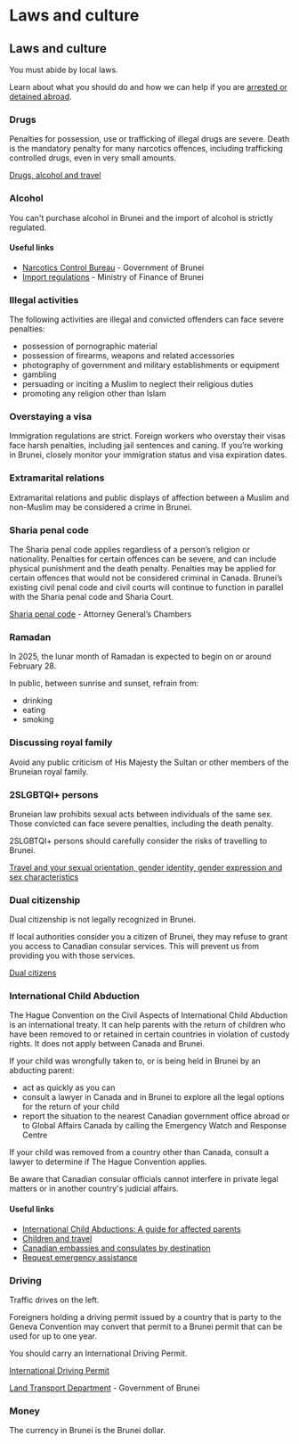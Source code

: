 # Laws and culture

## Laws and culture

You must abide by local laws.

Learn about what you should do and how we can help if you are [arrested or detained abroad](http://travel.gc.ca/assistance/emergency-info/arrest-detention).

### Drugs

Penalties for possession, use or trafficking of illegal drugs are severe. Death is the mandatory penalty for many narcotics offences, including trafficking controlled drugs, even in very small amounts.

[Drugs, alcohol and travel](https://travel.gc.ca/travelling/health-safety/drugs)

### Alcohol

You can't purchase alcohol in Brunei and the import of alcohol is strictly regulated.

#### Useful links

* [Narcotics Control Bureau](http://www.narcotics.gov.bn/SitePages/Drug%20Laws.aspx) - Government of Brunei
* [Import regulations](http://www.bdnsw.gov.bn/Pages/PassengerConcessions.aspx) - Ministry of Finance of Brunei

### Illegal activities

The following activities are illegal and convicted offenders can face severe penalties:

* possession of pornographic material
* possession of firearms, weapons and related accessories
* photography of government and military establishments or equipment
* gambling
* persuading or inciting a Muslim to neglect their religious duties
* promoting any religion other than Islam

### Overstaying a visa

Immigration regulations are strict. Foreign workers who overstay their visas face harsh penalties, including jail sentences and caning. If you’re working in Brunei, closely monitor your immigration status and visa expiration dates.

### Extramarital relations

Extramarital relations and public displays of affection between a Muslim and non-Muslim may be considered a crime in Brunei.

### Sharia penal code

The Sharia penal code applies regardless of a person’s religion or nationality. Penalties for certain offences can be severe, and can include physical punishment and the death penalty. Penalties may be applied for certain offences that would not be considered criminal in Canada. Brunei’s existing civil penal code and civil courts will continue to function in parallel with the Sharia penal code and Sharia Court.

[Sharia penal code](http://www.agc.gov.bn/AGC%20Images/LAWS/Gazette_PDF/2013/EN/S069.pdf) - Attorney General’s Chambers

### Ramadan

In 2025, the lunar month of Ramadan is expected to begin on or around February 28.

In public, between sunrise and sunset, refrain from:

* drinking
* eating
* smoking

### Discussing royal family

Avoid any public criticism of His Majesty the Sultan or other members of the Bruneian royal family.

### 2SLGBTQI+ persons

Bruneian law prohibits sexual acts between individuals of the same sex. Those convicted can face severe penalties, including the death penalty.

2SLGBTQI+ persons should carefully consider the risks of travelling to Brunei.

[Travel and your sexual orientation, gender identity, gender expression and sex characteristics](https://travel.gc.ca/travelling/health-safety/lgbt-travel)

### Dual citizenship

Dual citizenship is not legally recognized in Brunei.

If local authorities consider you a citizen of Brunei, they may refuse to grant you access to Canadian consular services. This will prevent us from providing you with those services.

[Dual citizens](https://travel.gc.ca/travelling/documents/dual-citizenship)

### International Child Abduction

The Hague Convention on the Civil Aspects of International Child Abduction is an international treaty. It can help parents with the return of children who have been removed to or retained in certain countries in violation of custody rights. It does not apply between Canada and Brunei.

If your child was wrongfully taken to, or is being held in Brunei by an abducting parent:

* act as quickly as you can
* consult a lawyer in Canada and in Brunei to explore all the legal options for the return of your child
* report the situation to the nearest Canadian government office abroad or to Global Affairs Canada by calling the Emergency Watch and Response Centre

If your child was removed from a country other than Canada, consult a lawyer to determine if The Hague Convention applies.

Be aware that Canadian consular officials cannot interfere in private legal matters or in another country's judicial affairs.

#### Useful links

* [International Child Abductions: A guide for affected parents](https://travel.gc.ca/travelling/publications/international-child-abductions)
* [Children and travel](https://travel.gc.ca/travelling/children)
* [Canadian embassies and consulates by destination](https://travel.gc.ca/assistance/embassies-consulates)
* [Request emergency assistance](https://travel.gc.ca/assistance/emergency-assistance)

### Driving

Traffic drives on the left.

Foreigners holding a driving permit issued by a country that is party to the Geneva Convention may convert that permit to a Brunei permit that can be used for up to one year.

You should carry an International Driving Permit.

[International Driving Permit](https://travel.gc.ca/travelling/documents/international-driving-permit)

[Land Transport Department](http://www.mincom.gov.bn/ltd/Site%20Pages/Land%20Transport%20Department/Services/Driving%20Licenses.aspx) - Government of Brunei

### Money

The currency in Brunei is the Brunei dollar.